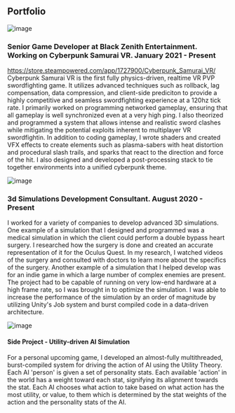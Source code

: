 ## Portfolio

![image](https://user-images.githubusercontent.com/104055906/164170419-55963c97-68f1-4a7c-9d99-e7bfe6e84b17.png)

### Senior Game Developer at Black Zenith Entertainment. Working on Cyberpunk Samurai VR. January 2021 - Present
https://store.steampowered.com/app/1727900/Cyberpunk_Samurai_VR/  
Cyberpunk Samurai VR is the first fully physics-driven, realtime VR PVP swordfighting game. It utilizes advanced techniques such as rollback, lag compensation, data compression, and client-side prediciton to provide a highly competitive and seamless swordfighting experience at a 120hz tick rate. I primarily worked on programming networked gameplay, ensuring that all gameplay is well synchronized even at a very high ping. I also theorized and programmed a system that allows intense and realistic sword clashes while mitigating the potential exploits inherent to multiplayer VR swordfightin. 
In addition to coding gameplay, I wrote shaders and created VFX effects to create elements such as plasma-sabers with heat distortion and procedural slash trails, and sparks that react to the direction and force of the hit. I also designed and developed a post-processing stack to tie together environments into a unified cyberpunk theme. 

![image](https://user-images.githubusercontent.com/104055906/164170349-f7d30536-5778-4667-9575-de88f2b87929.png)


### 3d Simulations Development Consultant. August 2020 - Present
I worked for a variety of companies to develop advanced 3D simulations. One example of a simulation that I designed and programmed was a medical simulation in which the client could perform a double bypass heart surgery. I researched how the surgery is done and created an accurate representation of it for the Oculus Quest. In my research, I watched videos of the surgery and consulted with doctors to learn more about the specifics of the surgery. Another example of a simulation that I helped develop was for an indie game in which a large number of complex enemies are present. The project had to be capable of running on very low-end hardware at a high frame rate, so I was brought in to optimize the simulation. I was able to increase the performance of the simulation by an order of magnitude by utilizing Unity's Job system and burst compiled code in a data-driven architecture.

![image](https://user-images.githubusercontent.com/104055906/164169867-1e0b32b7-b4e6-4aac-98da-f466f56d7e91.png)


#### Side Project - Utility-driven AI Simulation
For a personal upcoming game, I developed an almost-fully multithreaded, burst-compiled system for driving the action of AI using the Utility Theory. Each AI 'person' is given a set of personality stats. Each available 'action' in the world has a weight toward each stat, signifying its alignment towards the stat. Each AI chooses what action to take based on what action has the most utility, or value, to them which is determined by the stat weights of the action and the personality stats of the AI.
